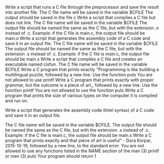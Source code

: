 Write a script that runs a C file through the preprocessor and save the result into another file. The C file name will be saved in the variable $CFILE The output should be saved in the file c Write a script that compiles a C file but does not link. The C file name will be saved in the variable $CFILE The output file should be named the same as the C file, but with the extension .o instead of .c. Example: if the C file is main.c, the output file should be main.o Write a script that generates the assembly code of a C code and save it in an output file. The C file name will be saved in the variable $CFILE The output file should be named the same as the C file, but with the extension .s instead of .c. Example: if the C file is main.c, the output file should be main.s Write a script that compiles a C file and creates an executable named cisfun. The C file name will be saved in the variable $CFILE Write a C program that prints exactly "Programming is like building a multilingual puzzle, followed by a new line. Use the function puts You are not allowed to use printf Write a C program that prints exactly with proper grammar, but the outcome is a piece of art,, followed by a new line. Use the function printf You are not allowed to use the function puts Write a C program that prints the size of various types on the computer it is compiled and run on.

Write a script that generates the assembly code (Intel syntax) of a C code and save it in an output file.

The C file name will be saved in the variable $CFILE. The output file should be named the same as the C file, but with the extension .s instead of .c. Example: if the C file is main.c, the output file should be main.s Write a C program that prints exactly and that piece of art is useful" - Dora Korpar, 2015-10-19, followed by a new line, to the standard error. You are not allowed to use any functions listed in the NAME section of the man (3) printf or man (3) puts Your program should return 1